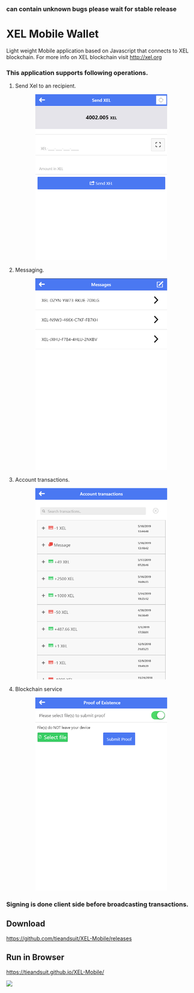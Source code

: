 ### can contain unknown bugs please wait for stable release

# XEL Mobile Wallet
Light weight Mobile application based on Javascript that connects to XEL blockchain. For more info on XEL blockchain visit http://xel.org

### This application supports following operations.


1. Send Xel to an recipient.
<p align="center">
  <img src="img/Screenshot1.png" width="350" title="hover text">
</p>

2. Messaging.
<p align="center">
  <img src="img/Screenshot2.png" width="350" title="hover text">
</p>

3. Account transactions.
<p align="center">
  <img src="img/Screenshot3.png" width="350" title="hover text">
</p>

4. Blockchain service
<p align="center">
  <img src="img/Screenshot4.png" width="350" title="hover text">
</p>

### Signing is done client side before broadcasting transactions.

## Download 

https://github.com/tieandsuit/XEL-Mobile/releases

## Run in Browser

https://tieandsuit.github.io/XEL-Mobile/

<img src=https://build.phonegap.com/apps/3576941/badge/643380414/version.svg />
